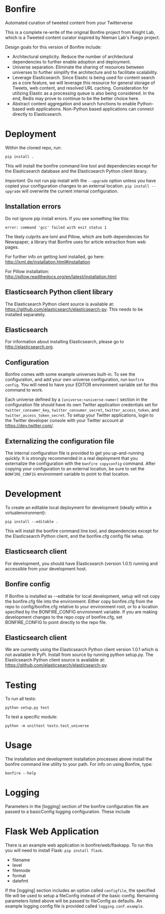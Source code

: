 # Bonfire

Automated curation of tweeted content from your Twitterverse


This is a complete re-write of the original Bonfire project from Knight Lab, which is a Tweeted content curator inspired by Nieman Lab's Fuego project.

Design goals for this version of Bonfire include:

 * Architectural simplicity. Reduce the number of architectural dependencies to further enable adoption and deployment.
 * Universe separation. Eliminate the sharing of resources between universes to further simplify the architecture and to facilitate scalability.
 * Leverage Elasticsearch. Since Elastic is being used for content search as a core feature, we will leverage this resource for general storage of Tweets, web content, and resolved URL caching. Consideration for utilizing Elastic as a processing queue is also being considered. In the end, Redis may prove to continue to be the better choice here.
 * Abstract content aggregation and search functions to enable Python-based web applications. Non-Python based applications can connect directly to Elasticsearch.

# Deployment

Within the cloned repo, run:

```
pip install .
```

This will install the bonfire command line tool and dependencies except for the Elasticsearch database and the Elasticsearch Python client library.

*Important:* Do not run pip install with the `--upgrade` option unless you have copied your configuration changes to an external location. `pip install --upgrade` will overwrite the current internal configuration.

## Installation errors

Do not ignore pip install errors. If you see something like this:

```
error: command 'gcc' failed with exit status 1
```

The likely culprits are lxml and Pillow, which are both dependencies for Newspaper, a library that Bonfire uses for article extraction from web pages.

For further info on getting lxml installed, go here: http://lxml.de/installation.html#installation

For Pillow installation: http://pillow.readthedocs.org/en/latest/installation.html


## Elasticsearch Python client library

The Elasticsearch Python client source is available at: https://github.com/elasticsearch/elasticsearch-py. This needs to be installed separately.

## Elasticsearch

For information about installing Elasticsearch, please go to http://elasticsearch.org.

## Configuration

Bonfire comes with some example universes built-in. To see the configuration, and add your own universe configuration, run `bonfire config`. You will need to have your EDITOR environment variable set for this command to work.

Each universe defined by a `[universe:<universe-name>]` section in the configuration file should have its own Twitter application credentials set for `twitter_consumer_key`, `twitter_consumer_secret`, `twitter_access_token`, and `twitter_access_token_secret`. To setup your Twitter applications, login to the Twitter developer console with your Twitter account at https://dev.twitter.com/.

## Externalizing the configuration file

The internal configuration file is provided to get you up-and-running quickly. It is strongly recommended in a real deployment that you externalize the configuration with the `bonfire copyconfig` command. After copying your configuration to an external location, be sure to set the `BONFIRE_CONFIG` environment variable to point to that location.

# Development

To create an editable local deployment for development (ideally within
a virtualenvironment):

```
pip install --editable .
```

This will install the bonfire command line tool, and dependencies except for the Elasticsearch Python client, and the bonfire.cfg config file setup.

## Elasticsearch client

For development, you should have Elasticsearch (version 1.0.1) running and accessible from your development host.

## Bonfire config

If Bonfire is installed as --editable for local development, setup will not copy the bonfire.cfg file into the environment. Either copy bonfire.cfg from the repo to config/bonfire.cfg relative to your environment root, or to a location specified by the BONFIRE_CONFIG environment variable. If you are making development changes to the repo copy of bonfire.cfg, set BONFIRE_CONFIG to point directly to the repo file.


## Elasticsearch client

We are currently using the Elasticsearch Python client version 1.0.1 which is not available in PyPi. Install from source by running python setup.py. The Elasticsearch Python client source is available at: https://github.com/elasticsearch/elasticsearch-py. 

# Testing

To run all tests:

    python setup.py test

To test a specific module:

    python -m unittest tests.test_universe

# Usage

The installation and development installation processes above install the bonfire command line utility to your path. For info on using Bonfire, type:

```
bonfire --help
```

# Logging
Parameters in the [logging] section of the bonfire configuration file are passed to a basicConfig logging configuration. These include

# Flask Web Application

There is an example web application in bonfire/web/flaskapp. To run this you will need to install Flask: `pip install flask`.

 * filename
 * level
 * filemode
 * format
 * datefmt

If the [logging] section includes an option called `configfile`, the specified file will be used to setup a fileConfig instead of the basic config. Remaining parameters listed above will be passed to fileConfig as defaults. An example logging config file is provided called `logging.conf.example`.

